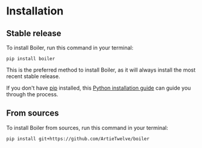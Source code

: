 # Installation

## Stable release

To install Boiler, run this command in your terminal:

```
pip install boiler
```

This is the preferred method to install Boiler, as it will always install the most recent stable release.

If you don't have [pip](https://pip.pypa.io) installed, this [Python installation guide](http://docs.python-guide.org/en/latest/starting/installation/) can guide you through the process.

## From sources

To install Boiler from sources, run this command in your terminal:

```
pip install git+https://github.com/ArtieTwelve/boiler
```
